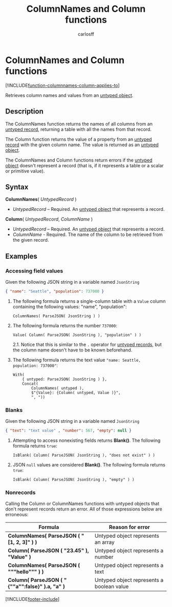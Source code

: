 ﻿---
title: ColumnNames and Column functions
description: Reference information including syntax and examples for the ColumnNames and Column functions.
author: carlosff

ms.topic: reference
ms.custom: canvas
ms.date: 3/22/2024
ms.subservice: power-fx
ms.author: carlosff
search.audienceType: 
  - maker
contributors:
  - carlosff
---
# ColumnNames and Column functions
[!INCLUDE[function-columnnames-column-applies-to](includes/function-columnnames-column-applies-to.md)]



Retrieves column names and values from an [untyped object](../untyped-object.md).

## Description
The ColumnNames function returns the names of all columns from an [untyped record](../untyped-object.md), returning a table with all the names from that record.

The Column function returns the value of a property from an [untyped record](../untyped-object.md) with the given column name. The value is returned as an [untyped object](../untyped-object.md).

The ColumnNames and Column functions return errors if the [untyped object](../untyped-object.md) doesn't represent a record (that is, if it represents a table or a scalar or primitive value).

## Syntax
**ColumnNames**( *UntypedRecord* )

* *UntypedRecord* – Required. An [untyped object](../untyped-object.md) that represents a record.

**Column**( *UntypedRecord*, *ColumnName* )

* *UntypedRecord* – Required. An [untyped object](../untyped-object.md) that represents a record.
* *ColumnName* - Required. The name of the column to be retrieved from the given record.

## Examples

### Accessing field values
Given the following JSON string in a variable named `JsonString`
```JSON
{ "name": "Seattle", "population": 737000 }
```

1. The following formula returns a single-column table with a `Value` column containing the following values: "name", "population":
    ```power-fx
    ColumnNames( ParseJSON( JsonString ) )
    ```
2. The following formula returns the number `737000`:
    ```power-fx
    Value( Column( ParseJSON( JsonString ), "population" ) )
    ```
    2.1. Notice that this is similar to the `.` operator for [untyped records](../untyped-object.md#record-types), but the column name doesn't have to be known beforehand.

3. The following formula returns the text value `"name: Seattle, population: 737000"`:
    ```power-fx
    With(
        { untyped: ParseJSON( JsonString ) },
        Concat(
            ColumnNames( untyped ),
            $"{Value}: {Column( untyped, Value )}",
            ", "))
    ```

### Blanks
Given the following JSON string in a variable named `JsonString`
```JSON
{ "text": "text value" , "number": 567, "empty": null }
```

1. Attempting to access nonexisting fields returns **Blank()**. The following formula returns `true`:
    ```power-fx
    IsBlank( Column( ParseJSON( JsonString ), "does not exist" ) )
    ```
2. JSON `null` values are considered **Blank()**. The following formula returns `true`:
    ```power-fx
    IsBlank( Column( ParseJSON( JsonString ), "empty" ) )
    ```

### Nonrecords
Calling the Column or ColumnNames functions with untyped objects that don't represent records return an error. All of those expressions below are erroneous:

| Formula                                          | Reason for error                                 |
| ------------------------------------------------ | ------------------------------------------- |
| **ColumnNames( ParseJSON ( "[1, 2, 3]" ) )**       | Untyped object represents an array          |
| **Column( ParseJSON ( "23.45" ), "Value" )**           | Untyped object represents a number          |
| **ColumnNames( ParseJSON ( """hello""" ) )**       | Untyped object represents a text            |
| **Column( ParseJSON ( "{""a"":false}" ).a, "a" )** | Untyped object represents a boolean value   |


[!INCLUDE[footer-include](../../includes/footer-banner.md)]









































































































































